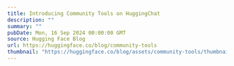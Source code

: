 ```yaml
---
title: Introducing Community Tools on HuggingChat
description: ""
summary: ""
pubDate: Mon, 16 Sep 2024 00:00:00 GMT
source: Hugging Face Blog
url: https://huggingface.co/blog/community-tools
thumbnail: "https://huggingface.co/blog/assets/community-tools/thumbnail.png"
---
```


